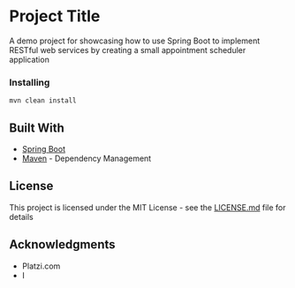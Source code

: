 # Project Title

A demo project for showcasing how to use Spring Boot to implement RESTful web services by creating a small appointment scheduler application


### Installing

```
mvn clean install
```


## Built With

* [Spring Boot](https://spring.io/projects/spring-boot) 
* [Maven](https://maven.apache.org/) - Dependency Management


## License

This project is licensed under the MIT License - see the [LICENSE.md](LICENSE.md) file for details

## Acknowledgments

* Platzi.com
* I
